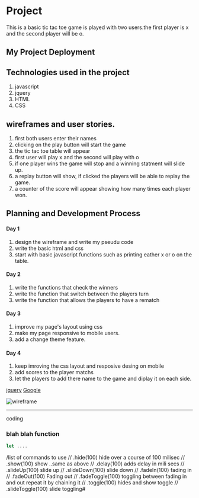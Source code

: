 
# Project <Tic tac toe> 
This is a basic tic tac toe game is played with two users.the first player is x and the second player will be o.

## My Project Deployment 

## Technologies used in the project
1. javascript
2. jquery
3. HTML
4. CSS

## wireframes and user stories.
1. first both users enter their names 
2. clicking on the play button will start the game 
3. the tic tac toe table will appear 
4. first user will play x and the second will play with o
5. if one player wins the game will stop and a winning statment will slide up.
6. a replay button will show, if clicked the players will be able to replay the game.
7. a counter of the score will appear showing how many times each player won.

## Planning and Development Process

#### Day 1 
1. design the wireframe and write my pseudu code
2. write the basic html and css
3. start with basic javascript functions such as printing eather x or o on the table.

#### Day 2 
1. write the functions that check the winners 
2. write the function that switch between the players turn 
3. write  the function that allows the players to have a rematch

#### Day 3
1. improve my page's layout using css
2. make my page responsive to mobile users.
3. add a change theme feature.

#### Day 4
1. keep imroving the css layout and resposive desing on mobile
2. add scores to the player matchs
3. let the players to add there name to the game and diplay it on each side.
<!--link-->
[jquery](link)
[Google](link)

<!--images-->
![wireframe](url/path)

--- 
coding 
### blah blah function 
```js
let ....
```
/list of commands to use
// .hide(100)  hide over a course of 100 milisec 
// .show(100)  show ..same as above
// .delay(100)  adds delay in mili secs
// .slideUp(100) slide up 
// .slideDown(100) slide down
// .fadeIn(100) fading in
// .fadeOut(100) Fading out
// .fadeToggle(100) toggling between fading in and out repeat it by chaining it 
// .toggle(100)  hides and show toggle
// .slideToggle(100)  slide toggling#
